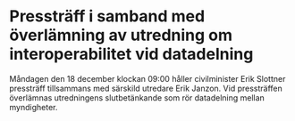 # Pressträff i samband med överlämning av utredning om interoperabilitet vid datadelning

Måndagen den 18 december klockan 09:00 håller civilminister Erik Slottner pressträff tillsammans med särskild utredare Erik Janzon. Vid pressträffen överlämnas utredningens slutbetänkande som rör datadelning mellan myndigheter.
